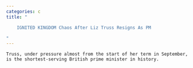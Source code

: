```yaml
---
categories: c
title: "

    IGNITED KINGDOM Chaos After Liz Truss Resigns As PM

"
---
```



    Truss, under pressure almost from the start of her term in September, is the shortest-serving British prime minister in history.

